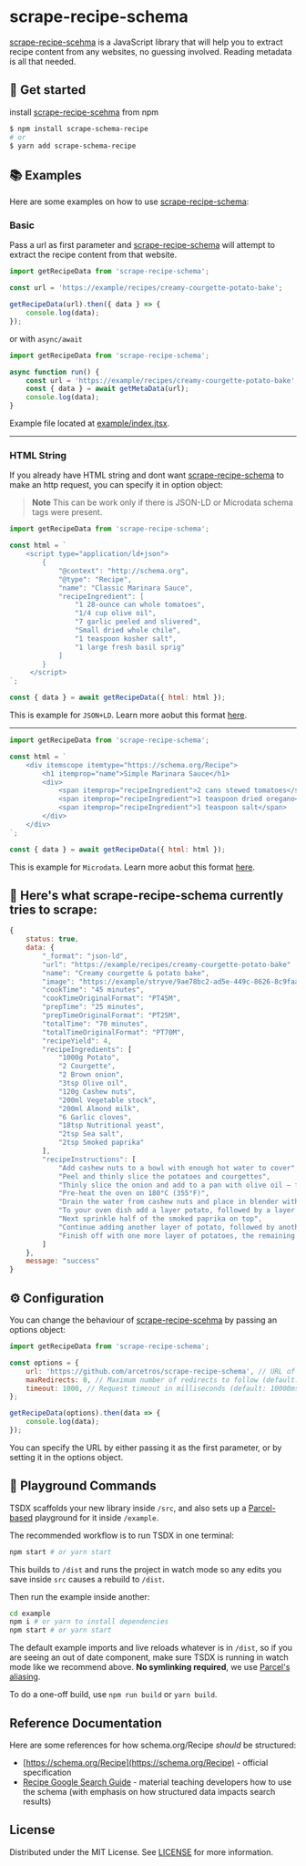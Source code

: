 # scrape-recipe-schema

[scrape-recipe-scehma](https://www.npmjs.com/package/scrape-recipe-schema) is a JavaScript library that will help you to extract recipe content from any websites, no guessing involved. Reading metadata is all that needed.

## 🚀 Get started

install [scrape-recipe-scehma](https://www.npmjs.com/package/scrape-recipe-schema) from npm

```bash
$ npm install scrape-schema-recipe
# or
$ yarn add scrape-schema-recipe
```

## 📚 Examples

Here are some examples on how to use [scrape-recipe-schema](https://www.npmjs.com/package/scrape-recipe-schema):

### Basic

Pass a url as first parameter and [scrape-recipe-schema](https://www.npmjs.com/package/scrape-recipe-schema) will attempt to extract the recipe content from that website.

```js
import getRecipeData from 'scrape-recipe-schema';

const url = 'https://example/recipes/creamy-courgette-potato-bake';

getRecipeData(url).then({ data } => {
    console.log(data);
});
```

or with `async/await`

```js
import getRecipeData from 'scrape-recipe-schema';

async function run() {
    const url = 'https://example/recipes/creamy-courgette-potato-bake';
    const { data } = await getMetaData(url);
    console.log(data);
}
```

Example file located at [example/index.jtsx](/example/index.tsx).

---

### HTML String

If you already have HTML string and dont want [scrape-recipe-schema](https://www.npmjs.com/package/scrape-recipe-schema) to make an http request, you can specify it in option object:

> **Note**
> This can be work only if there is JSON-LD or Microdata schema tags were present.

```js
import getRecipeData from 'scrape-recipe-schema';

const html = `
    <script type="application/ld+json">
        {
            "@context": "http://schema.org",
            "@type": "Recipe",
            "name": "Classic Marinara Sauce",
            "recipeIngredient": [
                "1 28-ounce can whole tomatoes",
                "1/4 cup olive oil",
                "7 garlic peeled and slivered",
                "Small dried whole chile",
                "1 teaspoon kosher salt",
                "1 large fresh basil sprig"
            ]
        }
     </script>
`;

const { data } = await getRecipeData({ html: html });
```

This is example for `JSON+LD`. Learn more aobut this format [here](https://json-ld.org/).

---

```js
import getRecipeData from 'scrape-recipe-schema';

const html = `
    <div itemscope itemtype="https://schema.org/Recipe">
        <h1 itemprop="name">Simple Marinara Sauce</h1>
        <div>
            <span itemprop="recipeIngredient">2 cans stewed tomatoes</span>
            <span itemprop="recipeIngredient">1 teaspoon dried oregano</span>
            <span itemprop="recipeIngredient">1 teaspoon salt</span>
        </div>
    </div>
`;

const { data } = await getRecipeData({ html: html });
```

This is example for `Microdata`. Learn more aobut this format [here](https://developer.mozilla.org/en-US/docs/Web/HTML/Microdata).

## 📜 Here's what scrape-recipe-schema currently tries to scrape:

```js
{
    status: true,
    data: {
        "_format": "json-ld",
        "url": "https://example/recipes/creamy-courgette-potato-bake"
        "name": "Creamy courgette & potato bake",
        "image": "https://example/stryve/9ae78bc2-ad5e-449c-8626-8c9faa37054c_creamy-courgette-potato-bake.png?auto=compress,format",
        "cookTime": "45 minutes",
        "cookTimeOriginalFormat": "PT45M",
        "prepTime": "25 minutes",
        "prepTimeOriginalFormat": "PT25M",
        "totalTime": "70 minutes",
        "totalTimeOriginalFormat": "PT70M",
        "recipeYield": 4,
        "recipeIngredients": [
            "1000g Potato",
            "2 Courgette",
            "2 Brown onion",
            "3tsp Olive oil",
            "120g Cashew nuts",
            "200ml Vegetable stock",
            "200ml Almond milk",
            "6 Garlic cloves",
            "18tsp Nutritional yeast",
            "2tsp Sea salt",
            "2tsp Smoked paprika"
        ],
        "recipeInstructions": [
            "Add cashew nuts to a bowl with enough hot water to cover",
            "Peel and thinly slice the potatoes and courgettes",
            "Thinly slice the onion and add to a pan with olive oil – fry for ~5 mins mixing often until lightly brown",
            "Pre-heat the oven on 180°C (355°F)",
            "Drain the water from cashew nuts and place in blender with vegetable stock, almond milk, garlic, nutritional yeast and salt – blend until smooth",
            "To your oven dish add a layer potato, followed by a layer of courgette, followed by the onion",
            "Next sprinkle half of the smoked paprika on top",
            "Continue adding another layer of potato, followed by another layer of courgette and pour ⅔ of the creamy sauce on top",
            "Finish off with one more layer of potatoes, the remaining sauce and the other half of the smoked paprika – place in the oven for 45 mins"
        ]
    },
    message: "success"
}
```

## ⚙️ Configuration

You can change the behaviour of [scrape-recipe-scehma](https://www.npmjs.com/package/scrape-recipe-schema) by passing an options object:

```js
import getRecipeData from 'scrape-recipe-schema';

const options = {
    url: 'https://github.com/arcetros/scrape-recipe-schema', // URL of web page
    maxRedirects: 0, // Maximum number of redirects to follow (default: 5)
    timeout: 1000, // Request timeout in milliseconds (default: 10000ms)
};

getRecipeData(options).then(data => {
    console.log(data);
});
```

You can specify the URL by either passing it as the first parameter, or by setting it in the options object.

## 🎢 Playground Commands

TSDX scaffolds your new library inside `/src`, and also sets up a [Parcel-based](https://parceljs.org) playground for it inside `/example`.

The recommended workflow is to run TSDX in one terminal:

```bash
npm start # or yarn start
```

This builds to `/dist` and runs the project in watch mode so any edits you save inside `src` causes a rebuild to `/dist`.

Then run the example inside another:

```bash
cd example
npm i # or yarn to install dependencies
npm start # or yarn start
```

The default example imports and live reloads whatever is in `/dist`, so if you are seeing an out of date component, make sure TSDX is running in watch mode like we recommend above. **No symlinking required**, we use [Parcel's aliasing](https://parceljs.org/module_resolution.html#aliases).

To do a one-off build, use `npm run build` or `yarn build`.

## Reference Documentation

Here are some references for how schema.org/Recipe _should_ be structured:

-   [https://schema.org/Recipe](https://schema.org/Recipe) - official specification
-   [Recipe Google Search Guide](https://developers.google.com/search/docs/data-types/recipe) - material teaching developers how to use the schema (with emphasis on how structured data impacts search results)

## License

Distributed under the MIT License. See [LICENSE](LICENSE) for more information.
